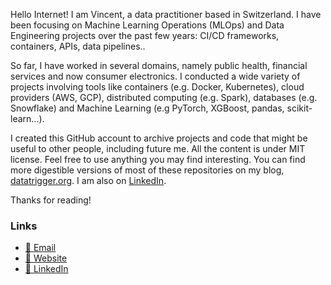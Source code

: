 Hello Internet! I am Vincent, a data practitioner based in Switzerland. I have been focusing on Machine Learning Operations (MLOps) and Data Engineering projects over the past few years: CI/CD frameworks, containers, APIs, data pipelines..

So far, I have worked in several domains, namely public health, financial services and now consumer electronics. I conducted a wide variety of projects involving tools like containers (e.g. Docker, Kubernetes), cloud providers (AWS, GCP), distributed computing (e.g. Spark), databases (e.g. Snowflake) and Machine Learning (e.g PyTorch, XGBoost, pandas, scikit-learn...).

I created this GitHub account to archive projects and code that might be useful to other people, including future me. All the content is under MIT license. Feel free to use anything you may find interesting. You can find more digestible versions of most of these repositories on my blog, [datatrigger.org](https://www.datatrigger.org/). I am also on [LinkedIn](https://www.linkedin.com/in/datatrigger/).

Thanks for reading!

### Links

* [📧 Email](mailto:vlg.engineering@gmail.com)
* [🔗 Website](datatrigger.org)
* [🔗 LinkedIn](https://www.linkedin.com/in/datatrigger/)
